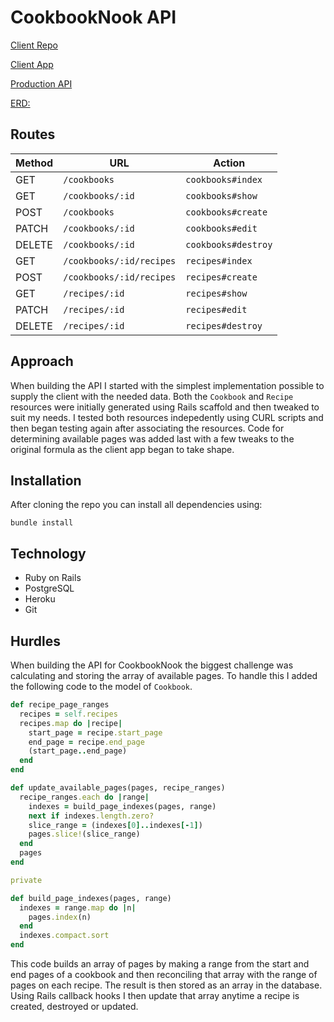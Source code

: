 # CookbookNook API

[Client Repo](https://github.com/ddobson/cookbook-nook)

[Client App](http://cookbook-nook.surge.sh/)

[Production API](https://cook-book-nook-api.herokuapp.com/)

[ERD: ](https://github.com/ddobson/cookbook_nook_api/blob/master/cookbook_nook.pdf)

## Routes

| Method | URL | Action |
|--------|-----|--------|
| GET | `/cookbooks` | `cookbooks#index` |
| GET | `/cookbooks/:id` | `cookbooks#show` |
| POST | `/cookbooks` | `cookbooks#create` |
| PATCH | `/cookbooks/:id` | `cookbooks#edit` |
| DELETE | `/cookbooks/:id` | `cookbooks#destroy` |
| GET | `/cookbooks/:id/recipes` | `recipes#index` |
| POST | `/cookbooks/:id/recipes` | `recipes#create` |
| GET | `/recipes/:id` | `recipes#show` |
| PATCH | `/recipes/:id` | `recipes#edit` |
| DELETE | `/recipes/:id` | `recipes#destroy` |

## Approach
When building the API I started with the simplest implementation possible to supply the client with the needed data. Both the `Cookbook` and `Recipe` resources were initially generated using Rails scaffold and then tweaked to suit my needs. I tested both resources indepedently using CURL scripts and then began testing again after associating the resources. Code for determining available pages was added last with a few tweaks to the original formula as the client app began to take shape.

## Installation

After cloning the repo you can install all dependencies using:
```
bundle install
```

## Technology
- Ruby on Rails
- PostgreSQL
- Heroku
- Git

## Hurdles
When building the API for CookbookNook the biggest challenge was calculating and storing the array of available pages. To handle this I added the following code to the model of `Cookbook`.

``` ruby
def recipe_page_ranges
  recipes = self.recipes
  recipes.map do |recipe|
    start_page = recipe.start_page
    end_page = recipe.end_page
    (start_page..end_page)
  end
end

def update_available_pages(pages, recipe_ranges)
  recipe_ranges.each do |range|
    indexes = build_page_indexes(pages, range)
    next if indexes.length.zero?
    slice_range = (indexes[0]..indexes[-1])
    pages.slice!(slice_range)
  end
  pages
end

private

def build_page_indexes(pages, range)
  indexes = range.map do |n|
    pages.index(n)
  end
  indexes.compact.sort
end
```

This code builds an array of pages by making a range from the start and end pages of a cookbook and then reconciling that array with the range of pages on each recipe. The result is then stored as an array in the database. Using Rails callback hooks I then update that array anytime a recipe is created, destroyed or updated.
